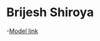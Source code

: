 # Brijesh Shiroya

-[Model link](https://app.eraser.io/workspace/YtPqZ1VogxGy1jzIDkzj?origin=share)

